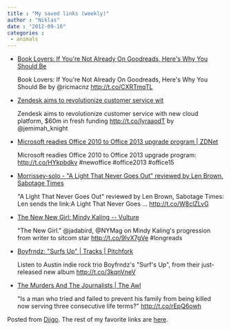 ```yaml
---
title : "My saved links (weekly)"
author : "Niklas"
date : "2012-09-16"
categories : 
 - animals
---
```


- [Book Lovers: If You're Not Already On Goodreads, Here's Why You Should Be](http://www.readwriteweb.com/archives/book-lovers-if-youre-not-already-on-goodreads-heres-why-you-should-be.php)
    
    Book Lovers: If You're Not Already On Goodreads, Here's Why You Should Be by @ricmacnz http://t.co/CXRTmqTL
    
- [Zendesk aims to revolutionize customer service wit](http://t.co/IyraaodT)
    
    Zendesk aims to revolutionize customer service with new cloud platform, $60m in fresh funding http://t.co/IyraaodT by @jemimah\_knight
    
- [Microsoft readies Office 2010 to Office 2013 upgrade program | ZDNet](http://www.zdnet.com/microsoft-readies-office-2010-to-office-2013-upgrade-program-7000004138/)
    
    Microsoft readies Office 2010 to Office 2013 upgrade program: http://t.co/HYkpbdkv #newoffice #office2013 #office15
    
    
- [Morrissey-solo - "A Light That Never Goes Out" reviewed by Len Brown, Sabotage Times](http://www.morrissey-solo.com/content/895-A-Light-That-Never-Goes-Out-reviewed-by-Len-Brown-Sabotage-Times)
    
    "A Light That Never Goes Out" reviewed by Len Brown, Sabotage Times: Len sends the link:A Light That Never Goes ... http://t.co/W8clZLvG
    
- [The New New Girl: Mindy Kaling -- Vulture](http://www.vulture.com/2012/09/mindy-kaling-mindy-project.html?src=longreads&utm_source=buffer&buffer_share=d52be)
    
    "The New Girl." @jadabird, @NYMag on Mindy Kaling's progression from writer to sitcom star http://t.co/9IvX7gVe #longreads
    
    
- [Boyfrndz: "Surfs Up" | Tracks | Pitchfork](http://pitchfork.com/reviews/tracks/14204-surfs-up/)
    
    Listen to Austin indie rock trio Boyfrndz's "Surf's Up", from their just-released new album http://t.co/3kqnVneV
    
- [The Murders And The Journalists | The Awl](http://www.theawl.com/2012/09/the-murders-and-the-journalists?src=longreads)
    
    "Is a man who tried and failed to prevent his family from being killed now serving three consecutive life terms?" http://t.co/rEpQ6owh
    

Posted from [Diigo](http://www.diigo.com). The rest of my favorite links are [here](http://www.diigo.com/user/npivic).
